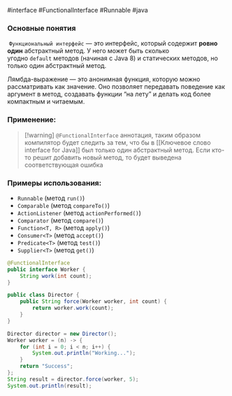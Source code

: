 #interface #FunctionalInterface #Runnable #java 
### Основные понятия

 `Функциональный интерфейс` — это интерфейс, который содержит **ровно один** абстрактный метод. У него может быть сколько угодно `default` методов (начиная с Java 8) и статических методов, но только один абстрактный метод.

Лямбда-выражение — это анонимная функция, которую можно рассматривать как значение. Оно позволяет передавать поведение как аргумент в метод, создавать функции “на лету” и делать код более компактным и читаемым.
### Применение:

>[!warning] `@FunctionalInterface` аннотация, таким образом компилятор будет следить за тем, что бы в [[Ключевое слово interface for Java]] был только один абстрактный метод. Если кто-то решит добавить новый метод, то будет выведена соответствующая ошибка

### Примеры использования:

- `Runnable` (метод `run()`)
- `Comparable` (метод `compareTo()`)
- `ActionListener` (метод `actionPerformed()`)
- `Comparator` (метод `compare()`)
- `Function<T, R>` (метод `apply()`)
- `Consumer<T>` (метод `accept()`)
- `Predicate<T>` (метод `test()`)
- `Supplier<T>` (метод `get()`)

```java
@FunctionalInterface  
public interface Worker {  
    String work(int count);  
}

public class Director {  
    public String force(Worker worker, int count) {  
        return worker.work(count);  
    }  
}

Director director = new Director();  
Worker worker = (n) -> {  
    for (int i = 0; i < n; i++) {  
        System.out.println("Working...");  
    }  
    return "Success";  
};  
String result = director.force(worker, 5);  
System.out.println(result);
```

